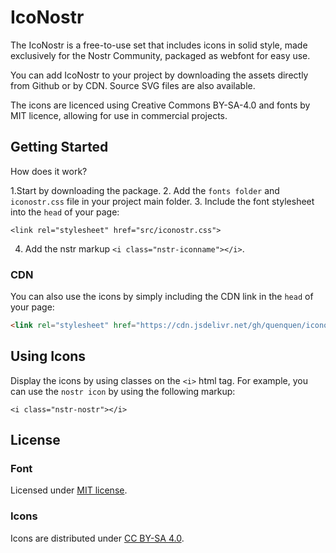 # IcoNostr

The IcoNostr is a free-to-use set that includes icons in solid style, made exclusively for the Nostr Community, packaged as webfont for easy use.

You can add IcoNostr to your project by downloading the assets directly from Github or by CDN. Source SVG files are also available.

The icons are licenced using Creative Commons BY-SA-4.0 and fonts by MIT licence, allowing for use in commercial projects.

## Getting Started

How does it work? 

1.Start by downloading the package.
2. Add the ```fonts folder``` and ```iconostr.css``` file in your project main folder. 
3. Include the font stylesheet into the ```head``` of your page:

```<link rel="stylesheet" href="src/iconostr.css">```

4. Add the nstr markup ```<i class="nstr-iconname"></i>```.


### CDN 
You can also use the icons by simply including the CDN link in the ```head``` of your page:

```html 
<link rel="stylesheet" href="https://cdn.jsdelivr.net/gh/quenquen/iconostr@main/iconostr.css"> 
``` 


## Using Icons

Display the icons by using classes on the ```<i>``` html tag. For example, you can use the ```nostr icon``` by using the following markup:

```<i class="nstr-nostr"></i>```


## License

### Font

Licensed under [MIT license](http://opensource.org/licenses/mit-license.html).

### Icons

Icons are distributed under [CC BY-SA 4.0](https://creativecommons.org/licenses/by-sa/4.0/).

